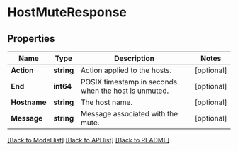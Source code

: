 # HostMuteResponse

## Properties

Name | Type | Description | Notes
------------ | ------------- | ------------- | -------------
**Action** | **string** | Action applied to the hosts. | [optional] 
**End** | **int64** | POSIX timestamp in seconds when the host is unmuted. | [optional] 
**Hostname** | **string** | The host name. | [optional] 
**Message** | **string** | Message associated with the mute. | [optional] 

[[Back to Model list]](../README.md#documentation-for-models) [[Back to API list]](../README.md#documentation-for-api-endpoints) [[Back to README]](../README.md)


